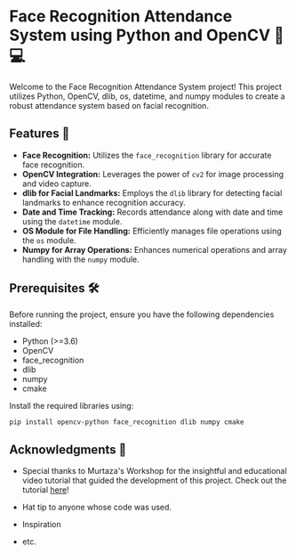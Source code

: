 # Face Recognition Attendance System using Python and OpenCV 📸💻

Welcome to the Face Recognition Attendance System project! This project utilizes Python, OpenCV, dlib, os, datetime, and numpy modules to create a robust attendance system based on facial recognition.

## Features 🚀

- **Face Recognition:** Utilizes the `face_recognition` library for accurate face recognition.
- **OpenCV Integration:** Leverages the power of `cv2` for image processing and video capture.
- **dlib for Facial Landmarks:** Employs the `dlib` library for detecting facial landmarks to enhance recognition accuracy.
- **Date and Time Tracking:** Records attendance along with date and time using the `datetime` module.
- **OS Module for File Handling:** Efficiently manages file operations using the `os` module.
- **Numpy for Array Operations:** Enhances numerical operations and array handling with the `numpy` module.

## Prerequisites 🛠️

Before running the project, ensure you have the following dependencies installed:

- Python (>=3.6)
- OpenCV
- face_recognition
- dlib
- numpy
- cmake

Install the required libraries using:

```bash
pip install opencv-python face_recognition dlib numpy cmake
```
## Acknowledgments 🙌

- Special thanks to Murtaza's Workshop for the insightful and educational video tutorial that guided the development of this project. Check out the tutorial [here](https://www.youtube.com/watch?v=sz25xxF_AVE)!

- Hat tip to anyone whose code was used.
- Inspiration
- etc.

